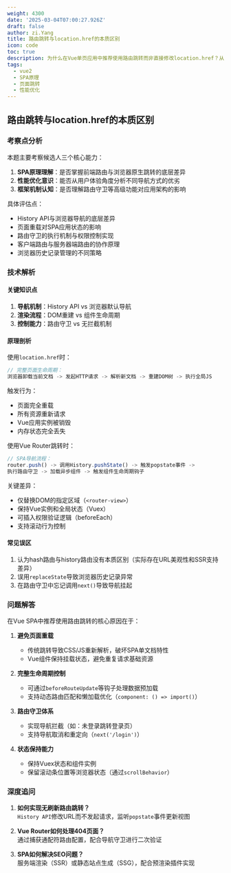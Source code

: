 ```yaml
---
weight: 4300
date: '2025-03-04T07:00:27.926Z'
draft: false
author: zi.Yang
title: 路由跳转与location.href的本质区别
icon: code
toc: true
description: 为什么在Vue单页应用中推荐使用路由跳转而非直接修改location.href？从页面重载、体验优化、路由守卫等角度说明两者的根本性差异。
tags:
  - vue2
  - SPA原理
  - 页面跳转
  - 性能优化
---
```




## 路由跳转与location.href的本质区别

### 考察点分析

本题主要考察候选人三个核心能力：

1. **SPA原理理解**：是否掌握前端路由与浏览器原生跳转的底层差异
2. **性能优化意识**：能否从用户体验角度分析不同导航方式的优劣
3. **框架机制认知**：是否理解路由守卫等高级功能对应用架构的影响

具体评估点：

- History API与浏览器导航的底层差异
- 页面重载对SPA应用状态的影响
- 路由守卫的执行机制与权限控制实现
- 客户端路由与服务器端路由的协作原理
- 浏览器历史记录管理的不同策略

### 技术解析

#### 关键知识点

1. **导航机制**：History API vs 浏览器默认导航
2. **渲染流程**：DOM重建 vs 组件生命周期
3. **控制能力**：路由守卫 vs 无拦截机制

#### 原理剖析

使用`location.href`时：

```javascript
// 完整页面生命周期：
浏览器卸载当前文档 -> 发起HTTP请求 -> 解析新文档 -> 重建DOM树 -> 执行全局JS
```

触发行为：

- 页面完全重载
- 所有资源重新请求
- Vue应用实例被销毁
- 内存状态完全丢失

使用Vue Router跳转时：

```javascript
// SPA导航流程：
router.push() -> 调用History.pushState() -> 触发popstate事件 -> 
执行路由守卫 -> 加载异步组件 -> 触发组件生命周期钩子
```

关键差异：

- 仅替换DOM的指定区域（`<router-view>`）
- 保持Vue实例和全局状态（Vuex）
- 可插入权限验证逻辑（beforeEach）
- 支持滚动行为控制

#### 常见误区

1. 认为hash路由与history路由没有本质区别（实际存在URL美观性和SSR支持差异）
2. 误用`replaceState`导致浏览器历史记录异常
3. 在路由守卫中忘记调用`next()`导致导航挂起

### 问题解答

在Vue SPA中推荐使用路由跳转的核心原因在于：

1. **避免页面重载**  
   - 传统跳转导致CSS/JS重新解析，破坏SPA单文档特性
   - Vue组件保持挂载状态，避免重复请求基础资源

2. **完整生命周期控制**  
   - 可通过`beforeRouteUpdate`等钩子处理数据预加载
   - 支持动态路由匹配和懒加载优化（`component: () => import()`）

3. **路由守卫体系**  
   - 实现导航拦截（如：未登录跳转登录页）
   - 支持导航取消和重定向（`next('/login')`）

4. **状态保持能力**  
   - 保持Vuex状态和组件实例
   - 保留滚动条位置等浏览器状态（通过`scrollBehavior`）

### 深度追问

1. **如何实现无刷新路由跳转？**  
   `History API`修改URL而不发起请求，监听`popstate`事件更新视图

2. **Vue Router如何处理404页面？**  
   通过捕获通配符路由配置，配合导航守卫进行二次验证

3. **SPA如何解决SEO问题？**  
   服务端渲染（SSR）或静态站点生成（SSG），配合预渲染插件实现
